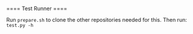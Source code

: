 ==== Test Runner ====

Run `prepare.sh` to clone the other repositories needed for this.
Then run: `test.py -h`
